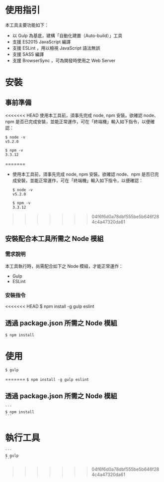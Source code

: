使用指引
=======

本工具主要功能如下：
 * 以 Gulp 為基底，建構「自動化建置（Auto-build）」工具
 * 支援 ES2015 JavaScript 編譯
 * 支援 ESLint ，用以檢視 JavaScript 語法無誤
 * 支援 SASS 編譯
 * 支援 BrowserSync ，可為開發時使用之 Web Server

# 安裝

## 事前準備

<<<<<<< HEAD
使用本工具前，須事先完成 node, npm 安裝。欲確認 node、npm 是否已完成安裝，並能正常運作，可在「終端機」輸入如下指令，以便確認：
 
```
$ node -v
v5.2.0
```

```
$ npm -v
3.3.12
```
=======
 * 使用本工具前，須事先完成 node, npm 安裝。欲確認 node、npm 是否已完成安裝，並能正常運作，可在「終端機」輸入如下指令，以便確認：

    ```
    $ node -v
    v5.2.0

    $ npm -v
    3.3.12
    ```
>>>>>>> 04f6f6d0a78dbf555be5b646f284c4a47320da61

## 安裝配合本工具所需之 Node 模組

### 需求說明

本工具執行時，尚需配合如下之 Node 模組，才能正常運作：

 * Gulp
 * ESLint

### 安裝指令

<<<<<<< HEAD
    $ npm install -g gulp eslint

## 透過 package.json 所需之 Node 模組

    $ npm install

# 使用

    $ gulp


=======
    ```
    $ npm install -g gulp eslint
    ``` 

## 透過 package.json 所需之 Node 模組

    ```
    $ npm install
    ``` 

# 執行工具

    ```
    $ gulp
    ``` 
>>>>>>> 04f6f6d0a78dbf555be5b646f284c4a47320da61

